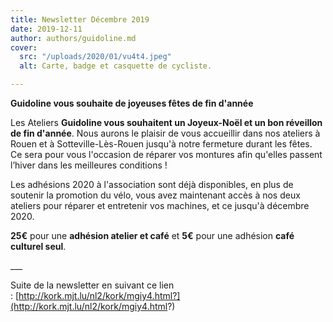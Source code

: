 ```yaml
---
title: Newsletter Décembre 2019
date: 2019-12-11
author: authors/guidoline.md
cover:
  src: "/uploads/2020/01/vu4t4.jpeg"
  alt: Carte, badge et casquette de cycliste.

---
```

**Guidoline vous souhaite de joyeuses fêtes de fin d'année**

Les Ateliers **Guidoline vous souhaitent un Joyeux-Noël et un bon réveillon de fin d'année**. Nous aurons le plaisir de vous accueillir dans nos ateliers à Rouen et à Sotteville-Lès-Rouen jusqu'à notre fermeture durant les fêtes. Ce sera pour vous l'occasion de réparer vos montures afin qu'elles passent l’hiver dans les meilleures conditions !

Les adhésions 2020 à l'association sont déjà disponibles, en plus de soutenir la promotion du vélo, vous avez maintenant accès à nos deux ateliers pour réparer et entretenir vos machines, et ce jusqu'à décembre 2020.

**25€** pour une **adhésion atelier et café** et **5€** pour une adhésion **café culturel seul**.

\_\_\_

Suite de la newsletter en suivant ce lien : [http://kork.mjt.lu/nl2/kork/mgiy4.html?](http://kork.mjt.lu/nl2/kork/mgiy4.html?)
